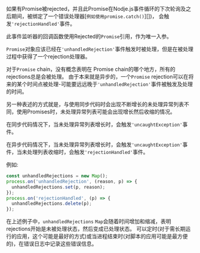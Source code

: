 <!-- YAML
added: v1.4.1
-->

如果有Promise被rejected，并且此Promise在Nodje.js事件循环的下次轮询及之后期间，被绑定了一个错误处理器[`例如使用promise.catch()`][])，
会触发`'rejectionHandled'`事件。

此事件监听器的回调函数使用Rejected的`Promise`引用，作为唯一入参。

`Promise`对象应该已经在`'unhandledRejection'`事件触发时被处理，但是在被处理过程中获得了一个rejection处理器。

对于`Promise` chain，没有概念表明在 Promise chain的哪个地方，所有的rejections总是会被处理。
由于本来就是异步的，一个`Promise` rejection可以在将来的某个时间点被处理-可能要远远晚于`'unhandledRejection'`事件被触发及处理的时间。

另一种表述的方式就是，与使用同步代码时会出现不断增长的未处理异常列表不同，使用Promises时，未处理异常列表可能会出现增长然后收缩的情况。

在同步代码情况下，当未处理异常列表增长时，会触发`'uncaughtException'`事件。

在异步代码情况下，当未处理异常列表增长时，会触发`'uncaughtException'`事件，当未处理列表收缩时，会触发`'rejectionHandled'`事件。

例如:

```js
const unhandledRejections = new Map();
process.on('unhandledRejection', (reason, p) => {
  unhandledRejections.set(p, reason);
});
process.on('rejectionHandled', (p) => {
  unhandledRejections.delete(p);
});
```

在上述例子中，`unhandledRejections` `Map`会随着时间增加和缩减，表明rejections开始是未被处理状态，然后变成已处理状态。
可以定时(对于需长期运行的应用，这个可能是最好的方式)或当进程结束时(对脚本的应用可能是最方便的)，在错误日志中记录这些错误信息。

